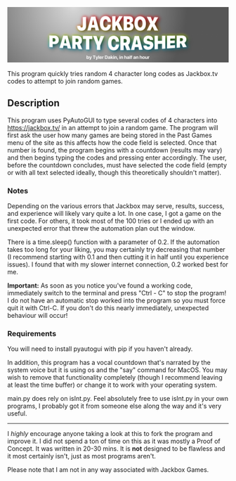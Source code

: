 ![Jackbox Party Crasher](banner.png)

This program quickly tries random 4 character long codes as Jackbox.tv codes to attempt to join random games. 

## Description
This program uses PyAutoGUI to type several codes of 4 characters into https://jackbox.tv/ in an attempt to join a random game. The program will first ask the user how many games are being stored in the Past Games menu of the site as this affects how the code field is selected. Once that number is found, the program begins with a countdown (results may vary) and then begins typing the codes and pressing enter accordingly. The user, before the countdown concludes, must have selected the code field (empty or with all text selected ideally, though this theoretically shouldn't matter). 

### Notes
Depending on the various errors that Jackbox may serve, results, success, and experience will likely vary quite a lot. In one case, I got a game on the first code. For others, it took most of the 100 tries or I ended up with an unexpected error that threw the automation plan out the window.

There is a time.sleep() function with a parameter of 0.2. If the automation takes too long for your liking, you may certainly try decreasing that number (I recommend starting with 0.1 and then cutting it in half until you experience issues). I found that with my slower internet connection, 0.2 worked best for me.

**Important:** As soon as you notice you've found a working code, immediately switch to the terminal and press "Ctrl - C" to stop the program! I do not have an automatic stop worked into the program so you must force quit it with Ctrl-C. If you don't do this nearly immediately, unexpected behaviour will occur!

### Requirements
You will need to install pyautogui with pip if you haven't already.

In addition, this program has a vocal countdown that's narrated by the system voice but it is using os and the "say" command for MacOS. You may wish to remove that functionality completely (though I recommend leaving at least the time buffer) or change it to work with your operating system.

main.py does rely on isInt.py.
Feel absolutely free to use isInt.py in your own programs, I probably got it from someone else along the way and it's very useful.

---
I *highly* encourage anyone taking a look at this to fork the program and improve it. I did not spend a ton of time on this as it was mostly a Proof of Concept. It was written in 20-30 mins. It is **not** designed to be flawless and it most certainly isn't, just as most programs aren't.

Please note that I am not in any way associated with Jackbox Games.
